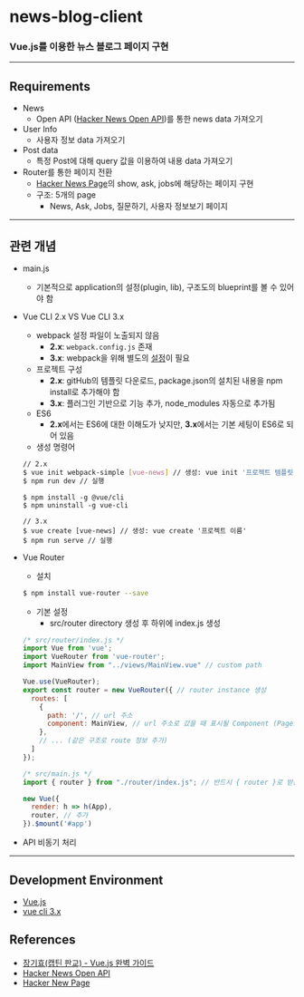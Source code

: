 # news-blog-client
### Vue.js를 이용한 뉴스 블로그 페이지 구현

---

## Requirements
- News
  - Open API ([Hacker News Open API](https://github.com/tastejs/hacker-news-pwas/blob/master/docs/api.md))를 통한 news data 가져오기
- User Info
  - 사용자 정보 data 가져오기
- Post data
  - 특정 Post에 대해 query 값을 이용하여 내용 data 가져오기
- Router를 통한 페이지 전환
  - [Hacker News Page](https://news.ycombinator.com/)의 show, ask, jobs에 해당하는 페이지 구현
  - 구조: 5개의 page
    - News, Ask, Jobs, 질문하기, 사용자 정보보기 페이지

---

## 관련 개념
- main.js
  - 기본적으로 application의 설정(plugin, lib), 구조도의 blueprint를 볼 수 있어야 함 
- Vue CLI 2.x VS Vue CLI 3.x
  - webpack 설정 파일이 노출되지 않음
    - **2.x**: `webpack.config.js` 존재
    - **3.x**: webpack을 위해 별도의 [설정](https://cli.vuejs.org/guide/webpack.html#working-with-webpack)이 필요
  - 프로젝트 구성
    - **2.x**: gitHub의 템플릿 다운로드, package.json의 설치된 내용을 npm install로 추가해야 함
    - **3.x**: 플러그인 기반으로 기능 추가, node_modules 자동으로 추가됨
  - ES6
    - **2.x**에서는 ES6에 대한 이해도가 낮지만, **3.x**에서는 기본 세팅이 ES6로 되어 있음
  - 생성 명령어
   ```bash
   // 2.x
   $ vue init webpack-simple [vue-news] // 생성: vue init '프로젝트 템플릿 이름' '파일 위치'
   $ npm run dev // 실행
   ```
   ```
   $ npm install -g @vue/cli
   $ npm uninstall -g vue-cli
   
   // 3.x
   $ vue create [vue-news] // 생성: vue create '프로젝트 이름'
   $ npm run serve // 실행

   ```
- Vue Router
  - 설치 
   ```bash
   $ npm install vue-router --save
   ```
  - 기본 설정
    - src/router directory 생성 후 하위에 index.js 생성
   ```js
   /* src/router/index.js */
   import Vue from 'vue';
   import VueRouter from 'vue-router';
   import MainView from "../views/MainView.vue" // custom path
   
   Vue.use(VueRouter);
   export const router = new VueRouter({ // router instance 생성
     routes: [
       {
         path: '/', // url 주소
         component: MainView, // url 주소로 갔을 때 표시될 Component (Page로 사용되는 Component)
       },
       // ... (같은 구조로 route 정보 추가)
     ]
   });
   ```
   ```js
   /* src/main.js */
   import { router } from "./router/index.js"; // 반드시 { router }로 받는다. (이름 변경 X)

   new Vue({
     render: h => h(App),
     router, // 추가
   }).$mount('#app')
   ```
  
  
- API 비동기 처리

---

## Development Environment
- [Vue.js](https://vuejs.org/)
- [vue cli 3.x](https://cli.vuejs.org/)

## References
* [장기효(캡틴 판교) - Vue.js 완벽 가이드](https://www.inflearn.com/course/vue-js/)
* [Hacker News Open API](https://github.com/tastejs/hacker-news-pwas/blob/master/docs/api.md)
* [Hacker New Page](https://news.ycombinator.com/)
